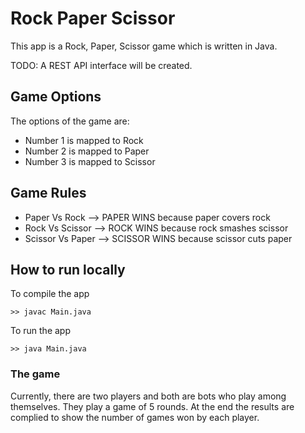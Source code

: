 # Rock Paper Scissor

This app is a Rock, Paper, Scissor game which is written in Java.

TODO: A REST API interface will be created.

## Game Options

The options of the game are:

* Number 1 is mapped to Rock
* Number 2 is mapped to Paper
* Number 3 is mapped to Scissor

## Game Rules

* Paper Vs Rock --> PAPER WINS because paper covers rock
* Rock Vs Scissor --> ROCK WINS because rock smashes scissor
* Scissor Vs Paper --> SCISSOR WINS because scissor cuts paper

## How to run locally

To compile the app
```
>> javac Main.java
```

To run the app
```
>> java Main.java
```

### The game

Currently, there are two players and both are bots who play among themselves. They play a game of 5 rounds. At the end the results are complied to show the number of games won by each player.